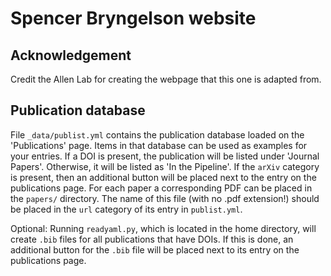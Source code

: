 # Spencer Bryngelson website

## Acknowledgement

Credit the Allen Lab for creating the webpage that this one is adapted from.

## Publication database

File `_data/publist.yml` contains the publication database loaded on the 'Publications' page.
Items in that database can be used as examples for your entries.
If a DOI is present, the publication will be listed under 'Journal Papers'. 
Otherwise, it will be listed as 'In the Pipeline'.
If the `arXiv` category is present, then an additional button will be placed next to the entry on the publications page.
For each paper a corresponding PDF can be placed in the `papers/` directory.
The name of this file (with no .pdf extension!) should be placed in the `url` category of its entry in `publist.yml`.


Optional: Running `readyaml.py`, which is located in the home directory, will create `.bib` files for all publications that have DOIs.
If this is done, an additional button for the `.bib` file will be placed next to its entry on the publications page.
